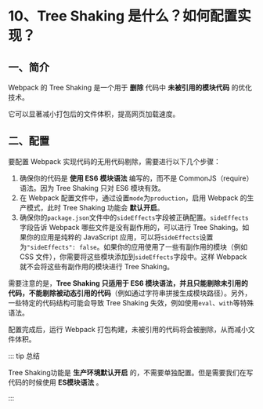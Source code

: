 # 10、Tree Shaking 是什么？如何配置实现？

## 一、简介

Webpack 的 Tree Shaking 是一个用于 **删除** 代码中 **未被引用的模块代码** 的优化技术。

它可以显著减小打包后的文件体积，提高网页加载速度。

## 二、配置

要配置 Webpack 实现代码的无用代码剔除，需要进行以下几个步骤：

1. 确保你的代码是 **使用 ES6 模块语法** 编写的，而不是 CommonJS（require）语法。因为 Tree Shaking 只对 ES6 模块有效。
2. 在 Webpack 配置文件中，通过设置`mode`为`production`，启用 Webpack 的生产模式，此时 Tree Shaking 功能会 **默认开启**。
3. 确保你的`package.json`文件中的`sideEffects`字段被正确配置。`sideEffects`字段告诉 Webpack 哪些文件是没有副作用的，可以进行 Tree Shaking。如果你的应用是纯粹的 JavaScript 应用，可以将`sideEffects`设置为`"sideEffects": false`。如果你的应用使用了一些有副作用的模块（例如 CSS 文件），你需要将这些模块添加到`sideEffects`字段中。这样 Webpack 就不会将这些有副作用的模块进行 Tree Shaking。

需要注意的是，**Tree Shaking 只适用于 ES6 模块语法，并且只能剔除未引用的代码，不能剔除被动态引用的代码**（例如通过字符串拼接生成模块路径）。另外，一些特定的代码结构可能会导致 Tree Shaking 失效，例如使用`eval`、`with`等特殊语法。

配置完成后，运行 Webpack 打包构建，未被引用的代码将会被删除，从而减小文件体积。

::: tip 总结

Tree Shaking功能是 **生产环境默认开启** 的，不需要单独配置。但是需要我们在写代码的时候使用 **ES模块语法** 。

:::
